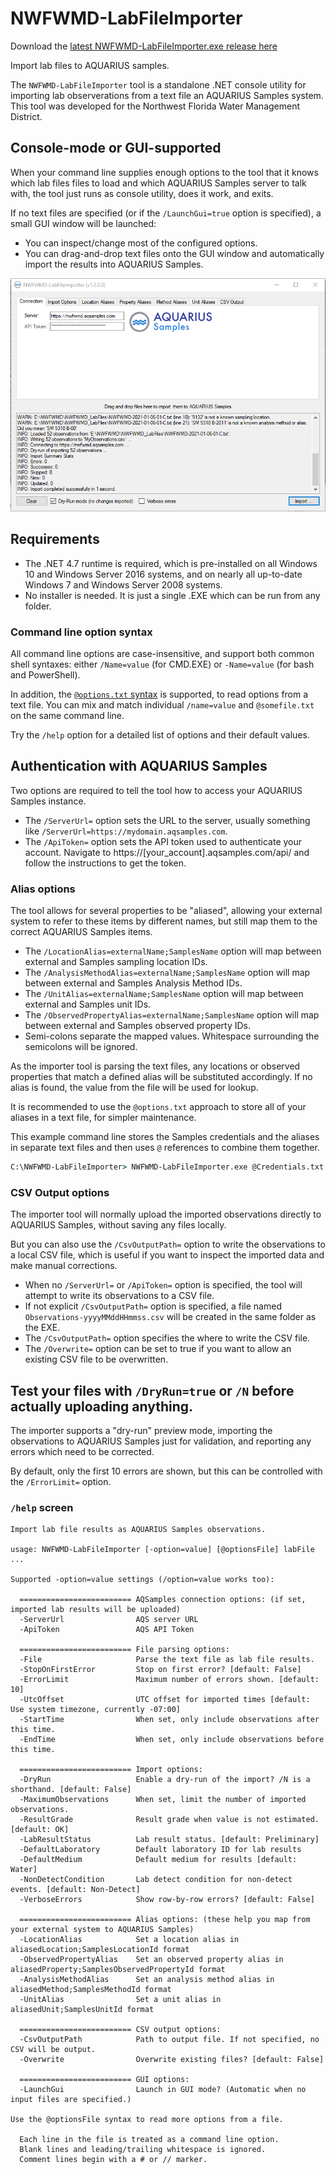 ﻿# NWFWMD-LabFileImporter

Download the [latest NWFWMD-LabFileImporter.exe release here](../../../../../releases/latest)

Import lab files to AQUARIUS samples.

The `NWFWMD-LabFileImporter` tool is a standalone .NET console utility for importing lab observerations from a text file an AQUARIUS Samples system. This tool was developed for the Northwest Florida Water Management District.

## Console-mode or GUI-supported

When your command line supplies enough options to the tool that it knows which lab files files to load and which AQUARIUS Samples server to talk with, the tool just runs as console utility, does it work, and exits.

If no text files are specified (or if the `/LaunchGui=true` option is specified), a small GUI window will be launched:
- You can inspect/change most of the configured options.
- You can drag-and-drop text files onto the GUI window and automatically import the results into AQUARIUS Samples.

![Screenshot](Screenshot.png)

## Requirements

- The .NET 4.7 runtime is required, which is pre-installed on all Windows 10 and Windows Server 2016 systems, and on nearly all up-to-date Windows 7 and Windows Server 2008 systems.
- No installer is needed. It is just a single .EXE which can be run from any folder.

### Command line option syntax

All command line options are case-insensitive, and support both common shell syntaxes: either `/Name=value` (for CMD.EXE) or `-Name=value` (for bash and PowerShell).

In addition, the [`@options.txt` syntax](https://github.com/AquaticInformatics/examples/wiki/Common-command-line-options) is supported, to read options from a text file. You can mix and match individual `/name=value` and `@somefile.txt` on the same command line.

Try the `/help` option for a detailed list of options and their default values.

## Authentication with AQUARIUS Samples

Two options are required to tell the tool how to access your AQUARIUS Samples instance.

- The `/ServerUrl=` option sets the URL to the server, usually something like `/ServerUrl=https://mydomain.aqsamples.com`.
- The `/ApiToken=` option sets the API token used to authenticate your account. Navigate to https://[your_account].aqsamples.com/api/ and follow the instructions to get the token.

### Alias options

The tool allows for several properties to be "aliased", allowing your external system to refer to these items by different names, but still map them to the correct AQUARIUS Samples items.

- The `/LocationAlias=externalName;SamplesName` option will map between external and Samples sampling location IDs.
- The `/AnalysisMethodAlias=externalName;SamplesName` option will map between external and Samples Analysis Method IDs.
- The `/UnitAlias=externalName;SamplesName` option will map between external and Samples unit IDs.
- The `/ObservedPropertyAlias=externalName;SamplesName` option will map between external and Samples observed property IDs.
- Semi-colons separate the mapped values. Whitespace surrounding the semicolons will be ignored.

As the importer tool is parsing the text files, any locations or observed properties that match a defined alias will be substituted accordingly. If no alias is found, the value from the file will be used for lookup.

It is recommended to use the `@options.txt` approach to store all of your aliases in a text file, for simpler maintenance.

This example command line stores the Samples credentials and the aliases in separate text files and then uses `@` references to combine them together.
```cmd
C:\NWFWMD-LabFileImporter> NWFWMD-LabFileImporter.exe @Credentials.txt @LocationAliases.txt @PropertyAliases.txt NWFWMD-2021-07-22-01-C.txt
```

### CSV Output options

The importer tool will normally upload the imported observations directly to AQUARIUS Samples, without saving any files locally.

But you can also use the `/CsvOutputPath=` option to write the observations to a local CSV file, which is useful if you want to inspect the imported data and make manual corrections.

- When no `/ServerUrl=` or `/ApiToken=` option is specified, the tool will attempt to write its observations to a CSV file.
- If not explicit `/CsvOutputPath=` option is specified, a file named `Observations-yyyyMMddHHmmss.csv` will be created in the same folder as the EXE.
- The `/CsvOutputPath=` option specifies the where to write the CSV file.
- The `/Overwrite=` option can be set to true if you want to allow an existing CSV file to be overwritten.

## Test your files with `/DryRun=true` or `/N` before actually uploading anything.

The importer supports a "dry-run" preview mode, importing the observations to AQUARIUS Samples just for validation, and reporting any errors which need to be corrected.

By default, only the first 10 errors are shown, but this can be controlled with the `/ErrorLimit=` option.

### `/help` screen

```
Import lab file results as AQUARIUS Samples observations.

usage: NWFWMD-LabFileImporter [-option=value] [@optionsFile] labFile ...

Supported -option=value settings (/option=value works too):

  ========================= AQSamples connection options: (if set, imported lab results will be uploaded)
  -ServerUrl                AQS server URL
  -ApiToken                 AQS API Token

  ========================= File parsing options:
  -File                     Parse the text file as lab file results.
  -StopOnFirstError         Stop on first error? [default: False]
  -ErrorLimit               Maximum number of errors shown. [default: 10]
  -UtcOffset                UTC offset for imported times [default: Use system timezone, currently -07:00]
  -StartTime                When set, only include observations after this time.
  -EndTime                  When set, only include observations before this time.

  ========================= Import options:
  -DryRun                   Enable a dry-run of the import? /N is a shorthand. [default: False]
  -MaximumObservations      When set, limit the number of imported observations.
  -ResultGrade              Result grade when value is not estimated. [default: OK]
  -LabResultStatus          Lab result status. [default: Preliminary]
  -DefaultLaboratory        Default laboratory ID for lab results
  -DefaultMedium            Default medium for results [default: Water]
  -NonDetectCondition       Lab detect condition for non-detect events. [default: Non-Detect]
  -VerboseErrors            Show row-by-row errors? [default: False]

  ========================= Alias options: (these help you map from your external system to AQUARIUS Samples)
  -LocationAlias            Set a location alias in aliasedLocation;SamplesLocationId format
  -ObservedPropertyAlias    Set an observed property alias in aliasedProperty;SamplesObservedPropertyId format
  -AnalysisMethodAlias      Set an analysis method alias in aliasedMethod;SamplesMethodId format
  -UnitAlias                Set a unit alias in aliasedUnit;SamplesUnitId format

  ========================= CSV output options:
  -CsvOutputPath            Path to output file. If not specified, no CSV will be output.
  -Overwrite                Overwrite existing files? [default: False]

  ========================= GUI options:
  -LaunchGui                Launch in GUI mode? (Automatic when no input files are specified.)

Use the @optionsFile syntax to read more options from a file.

  Each line in the file is treated as a command line option.
  Blank lines and leading/trailing whitespace is ignored.
  Comment lines begin with a # or // marker.
```
